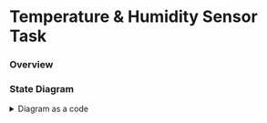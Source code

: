 # Temperature & Humidity Sensor Task

### Overview

### State Diagram

<details>
  <summary>Diagram as a code</summary>

```plantuml
@startuml
title Temperature & Humidity Sensor FSM
hide empty description
IDLE: Initialized\nready for commands, low power mode
CONTINUOUS_MEASURE: Device is measuring continuously\ngenerates interrupt on threshold exceed\n\nGLOBAL_WAKE_N_READ: Cron Read Measurements
[*] --> IDLE : GLOBAL_CMD_INITIALIZE
note "Publishes: \nGLOBAL_INITIALIZE_SUCCESS\nGLOBAL_ERROR" as N1
IDLE --> IDLE : SINGLE_SHOT_READ
IDLE --> IDLE : SET_LIMIT
IDLE --> CONTINUOUS_MEASURE : GLOBAL_CMD_START_CONTINUOUS_SENSING
CONTINUOUS_MEASURE --> CONTINUOUS_MEASURE : GLOBAL_WAKE_N_READ
CONTINUOUS_MEASURE --> CONTINUOUS_MEASURE : LIMIT_INT
ERROR --> IDLE : RECOVER (TODO)
IDLE --> ERROR : ERROR
CONTINUOUS_MEASURE --> ERROR : ERROR
@enduml
```
</details>
